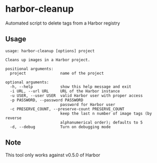 # harbor-cleanup
Automated script to delete tags from a Harbor registry

## Usage
```
usage: harbor-cleanup [options] project

Cleans up images in a Harbor project.

positional arguments:
  project               name of the project

optional arguments:
  -h, --help            show this help message and exit
  -i URL, --url URL     URL of the Harbor instance
  -u USER, --user USER  valid Harbor user with proper access
  -p PASSWORD, --password PASSWORD
                        password for Harbor user
  -c PRESERVE_COUNT, --preserve-count PRESERVE_COUNT
                        keep the last n number of image tags (by reverse
                        alphanumerical order); defaults to 5
  -d, --debug           Turn on debugging mode
  ```

## Note
This tool only works against v0.5.0 of Harbor
